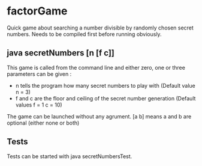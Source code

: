 # factorGame

Quick game about searching a number divisible by randomly chosen secret numbers.
Needs to be compiled first before running obviously.

## java secretNumbers [n [f c]] 

This game is called from the command line and either zero, one or three parameters can be given :
- n tells the program how many secret numbers to play with (Default value n = 3)
- f and c are the floor and ceiling of the secret number generation (Default values f = 1 c = 10)

The game can be launched without any agrument. [a b] means a and b are optional (either none or both)

## Tests

Tests can be started with java secretNumbersTest.
